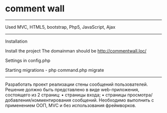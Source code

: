 # comment wall
------------------
Used MVC, HTML5, bootstrap, Php5, JavaScript, Ajax

------------------
Installation

Install the project
The domainman should be http://commentwall.loc/

Settings in config.php

Starting migrations  - php command.php migrate


------
Разработать проект реализации стены сообщений пользователей.
Решение должно быть представлено в виде web-приложения, состоящего из 2 страниц:
• страницы входа;
• страницы просмотра/добавления/комментирования сообщений.
Необходимо  выполнить  с применением  ООП, MVC и без использования фреймворков.


